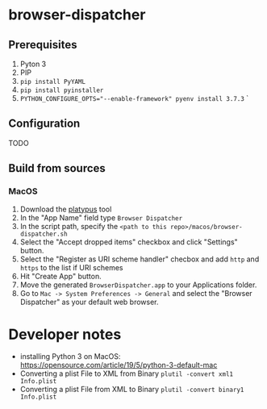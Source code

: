 # browser-dispatcher

## Prerequisites
1. Pyton 3
2. PIP
3. `pip install PyYAML`
4. `pip install pyinstaller`
1. `PYTHON_CONFIGURE_OPTS="--enable-framework" pyenv install 3.7.3`
`


## Configuration
TODO

## Build from sources
### MacOS
1. Download the [platypus](https://sveinbjorn.org/platypus) tool
2. In the "App Name" field type `Browser Dispatcher`
3. In the script path, specify the `<path to this repo>/macos/browser-dispatcher.sh`
4. Select the "Accept dropped items" checkbox and click "Settings" button.
5. Select the "Register as URI scheme handler" checbox and add `http` and `https` to the list if URI schemes
6. Hit "Create App" button.
7. Move the generated `BrowserDispatcher.app` to your Applications folder.
8. Go to `Mac -> System Preferences -> General` and select the "Browser Dispatcher" as your default web browser.	

# Developer notes
* installing Python 3 on MacOS: https://opensource.com/article/19/5/python-3-default-mac
* Converting a plist File to XML from Binary
`plutil -convert xml1 Info.plist`
* Converting a plist File from XML to Binary
`plutil -convert binary1 Info.plist`

